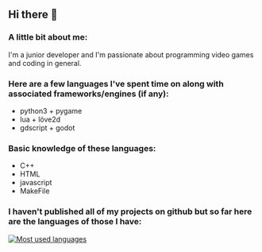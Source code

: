 ## Hi there 👋
### A little bit about me:
I'm a junior developer and I'm passionate about programming video games and coding in general.

### Here are a few languages I've spent time on along with associated frameworks/engines (if any):
- python3 + pygame
- lua + löve2d
- gdscript + godot

### Basic knowledge of these languages:
- C++
- HTML
- javascript
- MakeFile

### I haven't published all of my projects on github but so far here are the languages of those I have:
[![Most used languages](https://github-readme-stats.vercel.app/api/top-langs/?username=elliott005&theme=blue-green&layout=compact)](https://github.com/anuraghazra/github-readme-stats)

<!--
**elliott005/elliott005** is a ✨ _special_ ✨ repository because its `README.md` (this file) appears on your GitHub profile.

Here are some ideas to get you started:

- 🔭 I’m currently working on ...
- 🌱 I’m currently learning ...
- 👯 I’m looking to collaborate on ...
- 🤔 I’m looking for help with ...
- 💬 Ask me about ...
- 📫 How to reach me: ...
- 😄 Pronouns: ...
- ⚡ Fun fact: ...
-->

